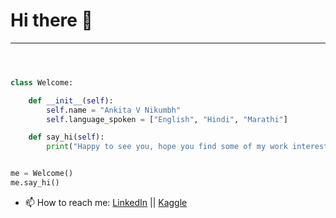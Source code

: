 # Hi there 👋 

<hr>

```python



class Welcome:

    def __init__(self):
        self.name = "Ankita V Nikumbh"
        self.language_spoken = ["English", "Hindi", "Marathi"]

    def say_hi(self):
        print("Happy to see you, hope you find some of my work interesting.")


me = Welcome()
me.say_hi()
```
- 📫 How to reach me: [LinkedIn](https://www.linkedin.com/in/ankita-nikumbh-725256187/) || [Kaggle](https://www.kaggle.com/ankitanikumbh)
